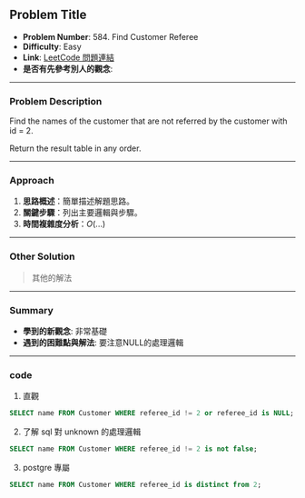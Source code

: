 ## Problem Title

- **Problem Number**:  584. Find Customer Referee
- **Difficulty**: Easy
- **Link**: [LeetCode 問題連結](https://leetcode.com/problems/find-customer-referee/?envType=study-plan-v2&envId=top-sql-50)
- **是否有先參考別人的觀念**: 
---

### Problem Description

Find the names of the customer that are not referred by the customer with id = 2.

Return the result table in any order.

---

### Approach

1. **思路概述**：簡單描述解題思路。  
2. **關鍵步驟**：列出主要邏輯與步驟。  
3. **時間複雜度分析**：$O(...)$  

---

### Other Solution

> 其他的解法

---
### Summary

- **學到的新觀念**: 非常基礎
- **遇到的困難點與解法**: 要注意NULL的處理邏輯

---

### code
1. 直觀
```sql
SELECT name FROM Customer WHERE referee_id != 2 or referee_id is NULL;

```
2. 了解 sql 對 unknown 的處理邏輯
```sql
SELECT name FROM Customer WHERE referee_id != 2 is not false;

```
3. postgre 專屬
```sql
SELECT name FROM Customer WHERE referee_id is distinct from 2;

```